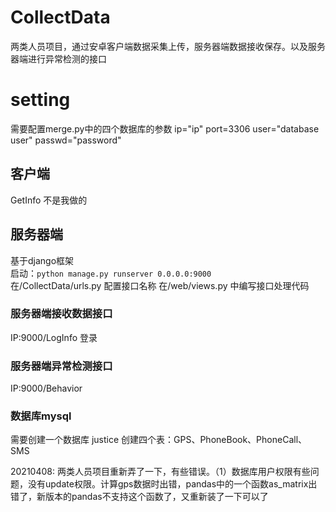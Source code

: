 # CollectData
两类人员项目，通过安卓客户端数据采集上传，服务器端数据接收保存。以及服务器端进行异常检测的接口

# setting
需要配置merge.py中的四个数据库的参数
ip="ip"
port=3306
user="database user"
passwd="password"

## 客户端
GetInfo 不是我做的

## 服务器端
基于django框架  
启动：`python manage.py runserver 0.0.0.0:9000`  
在/CollectData/urls.py 配置接口名称
在/web/views.py 中编写接口处理代码

### 服务器端接收数据接口
IP:9000/LogInfo 登录

### 服务器端异常检测接口
IP:9000/Behavior  

### 数据库mysql
需要创建一个数据库 justice
创建四个表：GPS、PhoneBook、PhoneCall、SMS

20210408: 两类人员项目重新弄了一下，有些错误。（1）数据库用户权限有些问题，没有update权限。计算gps数据时出错，pandas中的一个函数as_matrix出错了，新版本的pandas不支持这个函数了，又重新装了一下可以了
